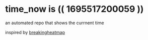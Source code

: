 # time_now is (( 1695517200059 ))

an automated repo that shows the currnent time

inspired by [breakingheatmap](https://github.com/breakingheatmap/breakingheatmap)